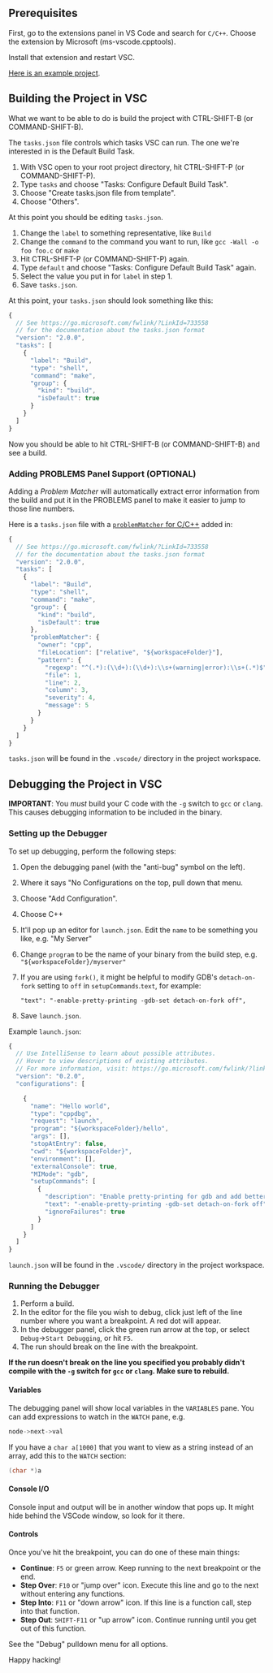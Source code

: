 ## Prerequisites

First, go to the extensions panel in VS Code and search for `C/C++`. Choose the extension by Microsoft (ms-vscode.cpptools).

Install that extension and restart VSC.

[Here is an example project](https://github.com/LambdaSchool/BeejWiki/tree/master/vscdebugc).


## Building the Project in VSC

What we want to be able to do is build the project with CTRL-SHIFT-B (or COMMAND-SHIFT-B).

The `tasks.json` file controls which tasks VSC can run. The one we're interested in is the Default Build Task.

1. With VSC open to your root project directory, hit CTRL-SHIFT-P (or COMMAND-SHIFT-P).
2. Type `tasks` and choose "Tasks: Configure Default Build Task".
3. Choose "Create tasks.json file from template".
4. Choose "Others".

At this point you should be editing `tasks.json`.

1. Change the `label` to something representative, like `Build`
2. Change the `command` to the command you want to run, like `gcc -Wall -o foo foo.c` or `make`
3. Hit CTRL-SHIFT-P (or COMMAND-SHIFT-P) again.
4. Type `default` and choose "Tasks: Configure Default Build Task" again.
5. Select the value you put in for `label` in step 1.
6. Save `tasks.json`.

At this point, your `tasks.json` should look something like this:

```javascript
{
  // See https://go.microsoft.com/fwlink/?LinkId=733558
  // for the documentation about the tasks.json format
  "version": "2.0.0",
  "tasks": [
    {
      "label": "Build",
      "type": "shell",
      "command": "make",
      "group": {
        "kind": "build",
        "isDefault": true
      }
    }
  ]
}
```

Now you should be able to hit CTRL-SHIFT-B (or COMMAND-SHIFT-B) and see a build.

### Adding PROBLEMS Panel Support (OPTIONAL)

Adding a _Problem Matcher_ will automatically extract error information from the build and put it in the PROBLEMS panel to make it easier to jump to those line numbers.

Here is a `tasks.json` file with a [`problemMatcher` for C/C++](https://code.visualstudio.com/docs/editor/tasks#_defining-a-problem-matcher) added in:

```javascript
{
  // See https://go.microsoft.com/fwlink/?LinkId=733558
  // for the documentation about the tasks.json format
  "version": "2.0.0",
  "tasks": [
    {
      "label": "Build",
      "type": "shell",
      "command": "make",
      "group": {
        "kind": "build",
        "isDefault": true
      },
      "problemMatcher": {
        "owner": "cpp",
        "fileLocation": ["relative", "${workspaceFolder}"],
        "pattern": {
          "regexp": "^(.*):(\\d+):(\\d+):\\s+(warning|error):\\s+(.*)$",
          "file": 1,
          "line": 2,
          "column": 3,
          "severity": 4,
          "message": 5
        }
      }
    }
  ]
}
```

`tasks.json` will be found in the `.vscode/` directory in the project workspace.


## Debugging the Project in VSC

**IMPORTANT**: You *must* build your C code with the `-g` switch to `gcc` or `clang`. This causes debugging information to be included in the binary.

### Setting up the Debugger

To set up debugging, perform the following steps:

1. Open the debugging panel (with the "anti-bug" symbol on the left).
2. Where it says "No Configurations on the top, pull down that menu.
3. Choose "Add Configuration".
4. Choose C++
5. It'll pop up an editor for `launch.json`. Edit the `name` to be something you like, e.g. "My Server"
6. Change `program` to be the name of your binary from the build step, e.g. `"${workspaceFolder}/myserver"`
7. If you are using `fork()`, it might be helpful to modify GDB's `detach-on-fork` setting to `off` in `setupCommands`.`text`, for example:

    `"text": "-enable-pretty-printing -gdb-set detach-on-fork off",`

8. Save `launch.json`.

Example `launch.json`:

```javascript
{
  // Use IntelliSense to learn about possible attributes.
  // Hover to view descriptions of existing attributes.
  // For more information, visit: https://go.microsoft.com/fwlink/?linkid=830387
  "version": "0.2.0",
  "configurations": [

    {
      "name": "Hello world",
      "type": "cppdbg",
      "request": "launch",
      "program": "${workspaceFolder}/hello",
      "args": [],
      "stopAtEntry": false,
      "cwd": "${workspaceFolder}",
      "environment": [],
      "externalConsole": true,
      "MIMode": "gdb",
      "setupCommands": [
        {
          "description": "Enable pretty-printing for gdb and add better child debugging",
          "text": "-enable-pretty-printing -gdb-set detach-on-fork off",
          "ignoreFailures": true
        }
      ]
    }
  ]
}
```

`launch.json` will be found in the `.vscode/` directory in the project workspace.

### Running the Debugger

1. Perform a build.
2. In the editor for the file you wish to debug, click just left of the line number where you want a breakpoint. A red dot will appear.
3. In the debugger panel, click the green run arrow at the top, or select `Debug`→`Start Debugging`, or hit `F5`.
4. The run should break on the line with the breakpoint.

**If the run doesn't break on the line you specified you probably didn't compile with the `-g` switch for `gcc` or `clang`. Make sure to rebuild.**

#### Variables

The debugging panel will show local variables in the `VARIABLES` pane. You can add expressions to watch in the `WATCH` pane, e.g.

```c
node->next->val
```

If you have a `char a[1000]` that you want to view as a string instead of an array, add this to the `WATCH` section:

```c
(char *)a
```

#### Console I/O

Console input and output will be in another window that pops up. It might hide behind the VSCode window, so look for it there.

#### Controls

Once you've hit the breakpoint, you can do one of these main things:

* **Continue**: `F5` or green arrow. Keep running to the next breakpoint or the end.
* **Step Over**: `F10` or "jump over" icon. Execute this line and go to the next without entering any functions.
* **Step Into**: `F11` or "down arrow" icon. If this line is a function call, step into that function.
* **Step Out**: `SHIFT-F11` or "up arrow" icon. Continue running until you get out of this function.

See the "Debug" pulldown menu for all options.


Happy hacking!
